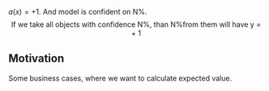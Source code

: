 
$a(x)=+1$. And model is confident on N%.
$$
\text{If we take all objects with confidence N\%, than N\% from them will have y = + 1}
$$
 



## Motivation
Some business cases, where we want to calculate expected value.
